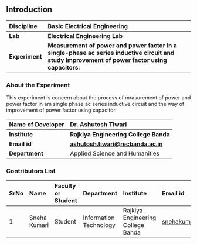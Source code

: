 ## Introduction


<b>Discipline | <b>Basic Electrical Engineering
:--|:--|
<b> Lab | <b> Electrical Engineering Lab
<b> Experiment| <b> Measurement of power and power factor in a single-phase ac series inductive circuit and study improvement of power factor using capacitors:

### About the Experiment 
This experiment is concern about the process of mrasurement of power and power factor in am single phase ac series inductive circuit and the way of improvement of power factor using capacitor.

<b>Name of Developer | <b>Dr. Ashutosh Tiwari  
:--|:--|
<b> Institute | <b> Rajkiya Engineering College Banda 
<b> Email id|     <b>ashutosh.tiwari@recbanda.ac.in
<b> Department |  Applied Science and Humanities

### Contributors List

SrNo | Name | Faculty or Student | Department| Institute | Email id
:--|:--|:--|:--|:--|:--|
1 |  Sneha Kumari| Student| Information Technology  | Rajkiya Engineering College Banda |snehakumarihzb1@gmail.com

